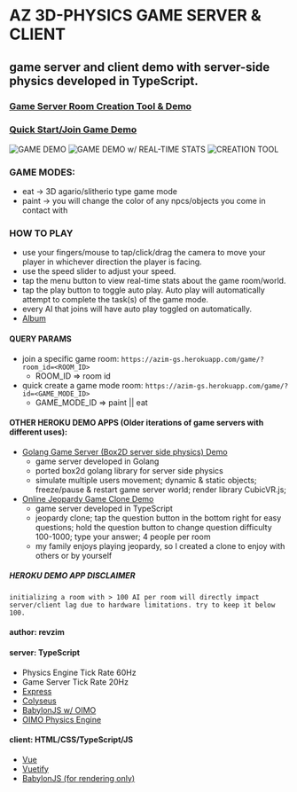 # AZ 3D-PHYSICS GAME SERVER & CLIENT

## game server and client demo with server-side physics developed in TypeScript.

### [Game Server Room Creation Tool & Demo](https://azim-gs.herokuapp.com/)
### [Quick Start/Join Game Demo](https://azim-gs.herokuapp.com/game/)

![GAME DEMO](https://i.imgur.com/o8QkHAt.png)
![GAME DEMO w/ REAL-TIME STATS](https://i.imgur.com/WFcnytL.png)
![CREATION TOOL](https://i.imgur.com/5nqCf2K.png)

### GAME MODES:
* eat -> 3D agario/slitherio type game mode
* paint -> you will change the color of any npcs/objects you come in contact with

### HOW TO PLAY
* use your fingers/mouse to tap/click/drag the camera to move your player in whichever direction the player is facing.
* use the speed slider to adjust your speed.
* tap the menu button to view real-time stats about the game room/world.
* tap the play button to toggle auto play. Auto play will automatically attempt to complete the task(s) of the game mode.
* every AI that joins will have auto play toggled on automatically.
* [Album](https://imgur.com/a/xWM1H9N)

#### QUERY PARAMS
* join a specific game room: `https://azim-gs.herokuapp.com/game/?room_id=<ROOM_ID>`
  * ROOM_ID => room id
* quick create a game mode room: `https://azim-gs.herokuapp.com/game/?id=<GAME_MODE_ID>`
  * GAME_MODE_ID => paint || eat

#### OTHER HEROKU DEMO APPS (Older iterations of game servers with different uses):
* [Golang Game Server (Box2D server side physics) Demo](https://az-b2d-physgs.herokuapp.com)
  * game server developed in Golang
  * ported box2d golang library for server side physics
  * simulate multiple users movement; dynamic & static objects; freeze/pause & restart game server world; render library CubicVR.js; 
* [Online Jeopardy Game Clone Demo](https://azjeopardy.herokuapp.com)
  * game server developed in TypeScript
  * jeopardy clone; tap the question button in the bottom right for easy questions; hold the question button to change question difficulty 100-1000; type your answer; 4 people per room
  * my family enjoys playing jeopardy, so I created a clone to enjoy with others or by yourself

##### *HEROKU DEMO APP DISCLAIMER*
`initializing a room with > 100 AI per room will directly impact server/client lag due to hardware limitations. try to keep it below 100.`

#### author: revzim

#### server: TypeScript
- Physics Engine Tick Rate 60Hz
- Game Server Tick Rate 20Hz
- [Express](https://github.com/expressjs/express)
- [Colyseus](https://github.com/colyseus/colyseus)
- [BabylonJS w/ OIMO](https://github.com/BabylonJS/Babylon.js)
- [OIMO Physics Engine](https://github.com/lo-th/Oimo.js/)

#### client: HTML/CSS/TypeScript/JS
- [Vue](https://github.com/vuejs/vue)
- [Vuetify](https://github.com/vuetifyjs/vuetify)
- [BabylonJS (for rendering only)](https://github.com/BabylonJS/Babylon.js)

